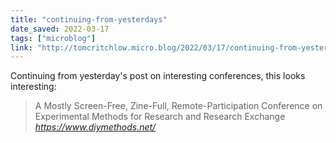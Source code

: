 ```yaml
---
title: "continuing-from-yesterdays"
date_saved: 2022-03-17
tags: ["microblog"]
link: "http://tomcritchlow.micro.blog/2022/03/17/continuing-from-yesterdays.html"
---
```

Continuing from yesterday's post on interesting conferences, this looks interesting:

<blockquote class="quoteback" darkmode="" data-title="Home%20%7C%20Diymethodsconference" data-author="" cite="https://www.diymethods.net/">
A Mostly Screen-Free, Zine-Full, Remote-Participation Conference on Experimental Methods for Research and Research Exchange
<footer> <cite><a href="https://www.diymethods.net/">https://www.diymethods.net/</a></cite></footer>
</blockquote>
<script note="" src="https://cdn.jsdelivr.net/gh/Blogger-Peer-Review/quotebacks@1/quoteback.js"></script>
